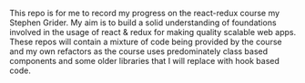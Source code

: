 This repo is for me to record my progress on the react-redux course my Stephen Grider.
My aim is to build a solid understanding of foundations involved in the usage of react & redux for making quality scalable web apps.
These repos will contain a mixture of code being provided by the course and my own refactors as the course uses predominately class based components and some older libraries that I will replace with hook based code.
